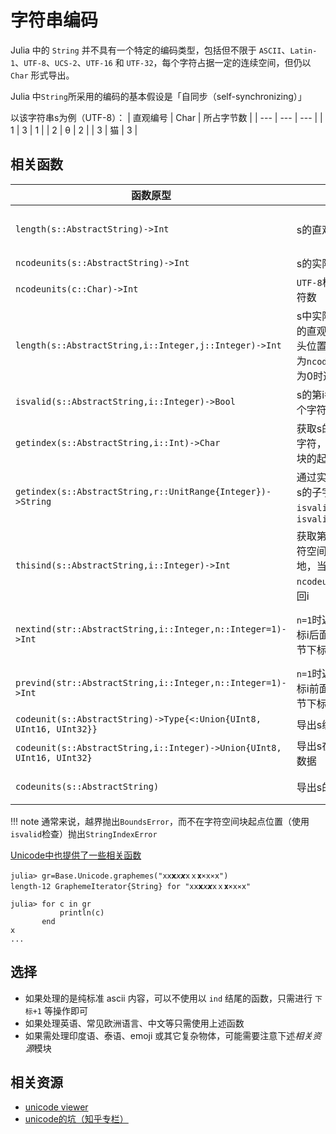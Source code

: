 # 字符串编码
Julia 中的 `String` 并不具有一个特定的编码类型，包括但不限于 `ASCII`、`Latin-1`、`UTF-8`、`UCS-2`、`UTF-16` 和 `UTF-32`，每个字符占据一定的连续空间，但仍以 `Char` 形式导出。

Julia 中`String`所采用的编码的基本假设是「自同步（self-synchronizing）」

以该字符串s为例（UTF-8）：
| 直观编号 | Char | 所占字节数 |
| --- | --- | --- |
| 1 | 3 | 1 |
| 2 | θ | 2 |
| 3 | 猫 | 3 |

## 相关函数
| 函数原型 | 描述 | 举例 | 备注 |
| --- | --- | --- | --- |
| `length(s::AbstractString)->Int` | s的直观字符数 | `length(s) = 3` | 时间复杂度与字符串长度线性相关 |
| `ncodeunits(s::AbstractString)->Int` | s的实际字节数 | `length(s) = 6` | 也可用`sizeof` |
| `ncodeunits(c::Char)->Int` | `UTF-8`格式表示`c`所需字符数 | `ncodeunits('猫') = 3` | |
| `length(s::AbstractString,i::Integer,j::Integer)->Int` | s中实际字节`i~j`所包含的直观字节数（识别开头位置），特别地，当i为`ncodeunits(s)+1`或j为0时返回0 | `length(s,3,4) = 1` | |
| `isvalid(s::AbstractString,i::Integer)->Bool` | s的第i各字节是否是某个字符空间块的起点 | `isvalid(s,5) = false` | |
| `getindex(s::AbstractString,i::Int)->Char` | 获取s的第i个字节所在字符，i为该字符空间块的起点 | `s[4] = '猫'` | |
| `getindex(s::AbstractString,r::UnitRange{Integer})->String` | 通过实际字节索引获取s的子字符串，其中`isvalid(s,r.start)`，`isvalid(r.stop)` | `s[2:4] = "θ猫"` | |
| `thisind(s::AbstractString,i::Integer)->Int` | 获取第i个字节所在字符空间块的起点，特别地，当i为0或`ncodeunits(s)+1`时返回i | `thisind(s,5)=4` | 错误抛出`BoundsError` |
| `nextind(str::AbstractString,i::Integer,n::Integer=1)->Int` | `n=1`时返回s中跟随在下标i后面的合法字符字节下标，详见对应帮助 | `nextind(s,0,3) = 4` | 可以通过`nextind(s,0,i)`获取第i个直观字符的空间块起点 |
| `prevind(str::AbstractString,i::Integer,n::Integer=1)->Int` | `n=1`时返回s中跟随在下标i前面的合法字符字节下标，详见对应帮助 | / | |
| `codeunit(s::AbstractString)->Type{<:Union{UInt8, UInt16, UInt32}}` | 导出s编码的bit数 | `codeunit(s) = UInt8` | |
| `codeunit(s::AbstractString,i::Integer)->Union{UInt8, UInt16, UInt32}` | 导出s在实际编号i处的数据 | `codeunit(s,1) = 0x33` | `codeunit(s, i)::codeunit(s)` |
| `codeunits(s::AbstractString)` | 导出s的全部字节数据 | `Vector{UInt8}(codeunits(s))[1] = 0x33`

!!! note
	通常来说，越界抛出`BoundsError`，而不在字符空间块起点位置（使用`isvalid`检查）抛出`StringIndexError`

[Unicode中也提供了一些相关函数](../packages/unicode.md)
```julia-repl
julia> gr=Base.Unicode.graphemes("x𝗑𝘅𝘹𝙭𝚡ｘ𝐱×х⨯ⅹ")
length-12 GraphemeIterator{String} for "x𝗑𝘅𝘹𝙭𝚡ｘ𝐱×х⨯ⅹ"

julia> for c in gr
           println(c)
       end
x
...
```

## 选择
- 如果处理的是纯标准 ascii 内容，可以不使用以 `ind` 结尾的函数，只需进行 `下标+1` 等操作即可
- 如果处理英语、常见欧洲语言、中文等只需使用上述函数
- 如果需处理印度语、泰语、emoji 或其它复杂物体，可能需要注意下述*相关资源*模块

## 相关资源
- [unicode viewer](https://r12a.github.io/uniview/)
- [unicode的坑（知乎专栏）](https://zhuanlan.zhihu.com/p/53714077)
